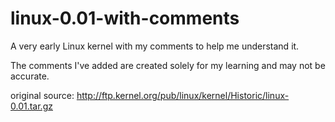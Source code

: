 # linux-0.01-with-comments

A very early Linux kernel with my comments to help me understand it.

The comments I've added are created solely for my learning and may not be accurate.

original source:
http://ftp.kernel.org/pub/linux/kernel/Historic/linux-0.01.tar.gz
